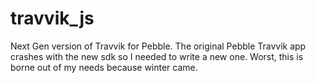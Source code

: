 travvik_js
==========

Next Gen version of Travvik for Pebble. The original Pebble Travvik app crashes with the new sdk so I needed to write a new one. Worst, this is borne out of my needs because winter came. 
